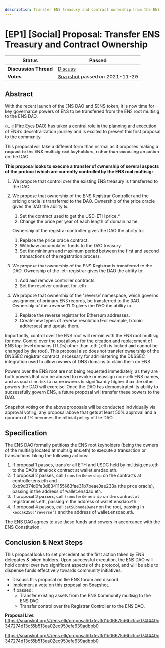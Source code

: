 ```yaml
---
description: Transfer ENS treasury and contract ownership from the ENS Multisig to ENS DAO.
---
```


# \[EP1] \[Social] Proposal: Transfer ENS Treasury and Contract Ownership

| **Status**            | Passed                                                                                                                                      |
| --------------------- | ------------------------------------------------------------------------------------------------------------------------------------------- |
| **Discussion Thread** | [Discuss](https://discuss.ens.domains/t/ep1-social-proposal-transfer-ens-treasury-and-contract-ownership/6307)                              |
| **Votes**             | [Snapshot](https://snapshot.org/#/ens.eth/proposal/0xfe73d1b06675d6bc1cc074f440c347274d13c55b513ea02ec950efe639adbbb0) passed on 2021-11-29 |

## Abstract

With the recent launch of the ENS DAO and $ENS token, it is now time for key governance powers of ENS to be transferred from the ENS root multisig to the ENS DAO.

🔥\_ 🔥([Fire Eyes DAO](https://fireeyes.xyz)) has taken a [central role in the planning and execution](https://mirror.xyz/james.eth/XkOIGh8xu\_bF2cQV4QZkKxoN0o1OuNoEb3o-Nzjdo3I) of ENS’s decentralization journey and is excited to present this first proposal to the community.

This proposal will take a different form than normal as it proposes making a request to the ENS multisig root keyholders, rather than executing an action on the DAO.

**This proposal looks to execute a transfer of ownership of several aspects of the protocol which are currently controlled by the ENS root multisig:**

1. We propose that control over the existing ENS treasury is transferred to the DAO.
2.  We propose that ownership of the ENS Registrar Controller and the pricing oracle is transferred to the DAO. Ownership of the price oracle gives the DAO the ability to:

    1. Set the contract used to get the USD-ETH price.\*
    2. Change the price per year of each length of domain name.

    Ownership of the registrar controller gives the DAO the ability to:

    1. Replace the price oracle contract.
    2. Withdraw accumulated funds to the DAO treasury.
    3. Set the minimum and maximum period between the first and second transactions of the registration process.
3. We propose that ownership of the ENS Registrar is transferred to the DAO. Ownership of the .eth registrar gives the DAO the ability to:
   1. Add and remove controller contracts.
   2. Set the resolver contract for .eth
4. We propose that ownership of the ‘.reverse’ namespace, which governs assignment of primary ENS records, be transferred to the DAO. Ownership of the .reverse TLD gives the DAO the ability to:
   1. Replace the reverse registrar for Ethereum addresses.
   2. Create new types of reverse resolution (For example, bitcoin addresses) and update them.

Importantly, control over the ENS root will remain with the ENS root multisig for now. Control over the root allows for the creation and replacement of ENS top-level domains (TLDs) other than .eth (.eth is locked and cannot be changed by the root). This proposal also does not transfer ownership of the DNSSEC registrar contract, necessary for administering the DNSSEC integration used to allow owners of DNS domains to claim them on ENS.

Powers over the ENS root are not being requested immediately, as they are both powers that can be abused to revoke or reassign non-.eth ENS names, and as such the risk to name owners is significantly higher than the other powers the DAO will exercise. Once the DAO has demonstrated its ability to sucsessfully govern ENS, a future proposal will transfer these powers to the DAO.

Snapshot voting on the above proposals will be conducted individually via approval voting; any proposal above that gets at least 50% approval and a quorum of 1% becomes the official policy of the DAO.

## Specification

The ENS DAO formally petitions the ENS root keyholders (being the owners of the multisig located at multisig.ens.eth) to execute a transaction or transactions taking the following actions:

1. If proposal 1 passes, transfer all ETH and USDC held by multisig.ens.eth to the DAO’s timelock contract at wallet.ensdao.eth.
2. If proposal 2 passes, call `transferOwnership` on the contracts at controller.ens.eth and 0xb9d374d0fe3d8341155663fae31b7beae0ae233a (the price oracle), passing in the address of wallet.ensdao.eth.
3. If proposal 3 passes, call `transferOwnership` on the contract at registrar.ens.eth, passing in the address of wallet.ensdao.eth.
4. If proposal 4 passes, call `setSubnodeOwner` on the root, passing in `keccak256(‘reverse’)` and the address of wallet.ensdao.eth.

The ENS DAO agrees to use these funds and powers in accordance with the ENS Constitution.

## Conclusion & Next Steps

This proposal looks to set precedent as the first action taken by ENS delegates & token holders. Upon successful execution, the ENS DAO will hold control over two significant aspects of the protocol, and will be able to dispense funds effectively towards community initiatives.

* Discuss this proposal on the ENS forum and discord.
* Implement a vote on this proposal on Snapshot.
* If passed:
  * Transfer existing assets from the ENS Community multisig to the ENS DAO.
  * Transfer control over the Registrar Controller to the ENS DAO.

**Proposal Live:** https://snapshot.org/#/ens.eth/proposal/0xfe73d1b06675d6bc1cc074f440c347274d13c55b513ea02ec950efe639adbbb0

https://snapshot.org/#/ens.eth/proposal/0xfe73d1b06675d6bc1cc074f440c347274d13c55b513ea02ec950efe639adbbb0
